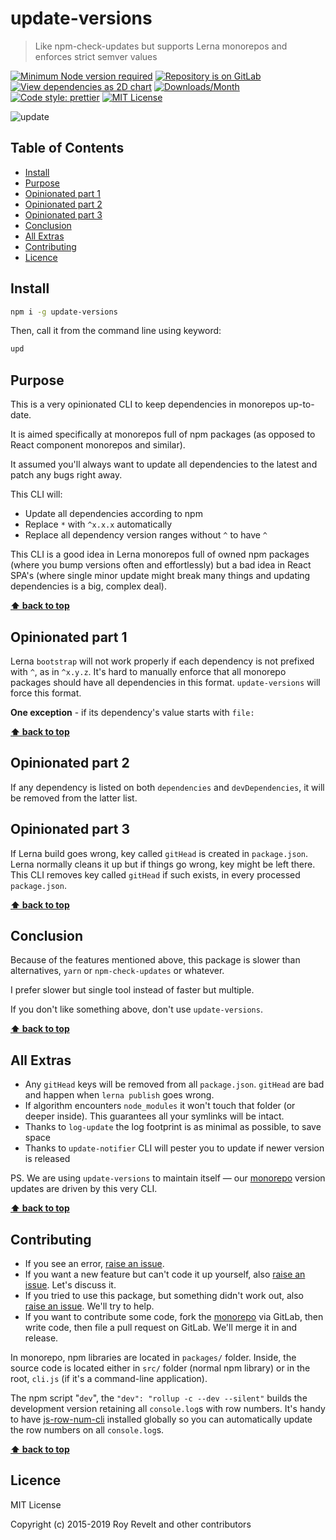 # update-versions

> Like npm-check-updates but supports Lerna monorepos and enforces strict semver values

[![Minimum Node version required][node-img]][node-url]
[![Repository is on GitLab][gitlab-img]][gitlab-url]
[![View dependencies as 2D chart][deps2d-img]][deps2d-url]
[![Downloads/Month][downloads-img]][downloads-url]
[![Code style: prettier][prettier-img]][prettier-url]
[![MIT License][license-img]][license-url]

![update](https://glcdn.githack.com/codsen/codsen/raw/master/packages/update-versions/media/upd.gif)

## Table of Contents

- [Install](#install)
- [Purpose](#purpose)
- [Opinionated part 1](#opinionated-part-1)
- [Opinionated part 2](#opinionated-part-2)
- [Opinionated part 3](#opinionated-part-3)
- [Conclusion](#conclusion)
- [All Extras](#all-extras)
- [Contributing](#contributing)
- [Licence](#licence)

## Install

```bash
npm i -g update-versions
```

Then, call it from the command line using keyword:

```bash
upd
```

## Purpose

This is a very opinionated CLI to keep dependencies in monorepos up-to-date.

It is aimed specifically at monorepos full of npm packages (as opposed to React component monorepos and similar).

It assumed you'll always want to update all dependencies to the latest and patch any bugs right away.

This CLI will:

- Update all dependencies according to npm
- Replace `*` with `^x.x.x` automatically
- Replace all dependency version ranges without `^` to have `^`

This CLI is a good idea in Lerna monorepos full of owned npm packages (where you bump versions often and effortlessly) but a bad idea in React SPA's (where single minor update might break many things and updating dependencies is a big, complex deal).

**[⬆ back to top](#)**

## Opinionated part 1

Lerna `bootstrap` will not work properly if each dependency is not prefixed with `^`, as in `^x.y.z`. It's hard to manually enforce that all monorepo packages should have all dependencies in this format. `update-versions` will force this format.

**One exception** - if its dependency's value starts with `file:`

**[⬆ back to top](#)**

## Opinionated part 2

If any dependency is listed on both `dependencies` and `devDependencies`, it will be removed from the latter list.

## Opinionated part 3

If Lerna build goes wrong, key called `gitHead` is created in `package.json`. Lerna normally cleans it up but if things go wrong, key might be left there. This CLI removes key called `gitHead` if such exists, in every processed `package.json`.

**[⬆ back to top](#)**

## Conclusion

Because of the features mentioned above, this package is slower than alternatives, `yarn` or `npm-check-updates` or whatever.

I prefer slower but single tool instead of faster but multiple.

If you don't like something above, don't use `update-versions`.

**[⬆ back to top](#)**

## All Extras

- Any `gitHead` keys will be removed from all `package.json`. `gitHead` are bad and happen when `lerna publish` goes wrong.
- If algorithm encounters `node_modules` it won't touch that folder (or deeper inside). This guarantees all your symlinks will be intact.
- Thanks to `log-update` the log footprint is as minimal as possible, to save space
- Thanks to `update-notifier` CLI will pester you to update if newer version is released

PS. We are using `update-versions` to maintain itself — our [monorepo](https://gitlab.com/codsen/codsen/) version updates are driven by this very CLI.

**[⬆ back to top](#)**

## Contributing

- If you see an error, [raise an issue](<https://gitlab.com/codsen/codsen/issues/new?issue[title]=update-versions%20package%20-%20put%20title%20here&issue[description]=**Which%20package%20is%20this%20issue%20for**%3A%20%0Aupdate-versions%0A%0A**Describe%20the%20issue%20(if%20necessary)**%3A%20%0A%0A%0A%2Fassign%20%40revelt>).
- If you want a new feature but can't code it up yourself, also [raise an issue](<https://gitlab.com/codsen/codsen/issues/new?issue[title]=update-versions%20package%20-%20put%20title%20here&issue[description]=**Which%20package%20is%20this%20issue%20for**%3A%20%0Aupdate-versions%0A%0A**Describe%20the%20issue%20(if%20necessary)**%3A%20%0A%0A%0A%2Fassign%20%40revelt>). Let's discuss it.
- If you tried to use this package, but something didn't work out, also [raise an issue](<https://gitlab.com/codsen/codsen/issues/new?issue[title]=update-versions%20package%20-%20put%20title%20here&issue[description]=**Which%20package%20is%20this%20issue%20for**%3A%20%0Aupdate-versions%0A%0A**Describe%20the%20issue%20(if%20necessary)**%3A%20%0A%0A%0A%2Fassign%20%40revelt>). We'll try to help.
- If you want to contribute some code, fork the [monorepo](https://gitlab.com/codsen/codsen/) via GitLab, then write code, then file a pull request on GitLab. We'll merge it in and release.

In monorepo, npm libraries are located in `packages/` folder. Inside, the source code is located either in `src/` folder (normal npm library) or in the root, `cli.js` (if it's a command-line application).

The npm script "`dev`", the `"dev": "rollup -c --dev --silent"` builds the development version retaining all `console.log`s with row numbers. It's handy to have [js-row-num-cli](https://www.npmjs.com/package/js-row-num-cli) installed globally so you can automatically update the row numbers on all `console.log`s.

**[⬆ back to top](#)**

## Licence

MIT License

Copyright (c) 2015-2019 Roy Revelt and other contributors

[node-img]: https://img.shields.io/node/v/update-versions.svg?style=flat-square&label=works%20on%20node
[node-url]: https://www.npmjs.com/package/update-versions
[gitlab-img]: https://img.shields.io/badge/repo-on%20GitLab-brightgreen.svg?style=flat-square
[gitlab-url]: https://gitlab.com/codsen/codsen/tree/master/packages/update-versions
[deps2d-img]: https://img.shields.io/badge/deps%20in%202D-see_here-08f0fd.svg?style=flat-square
[deps2d-url]: http://npm.anvaka.com/#/view/2d/update-versions
[downloads-img]: https://img.shields.io/npm/dm/update-versions.svg?style=flat-square
[downloads-url]: https://npmcharts.com/compare/update-versions
[prettier-img]: https://img.shields.io/badge/code_style-prettier-ff69b4.svg?style=flat-square
[prettier-url]: https://prettier.io
[license-img]: https://img.shields.io/badge/licence-MIT-51c838.svg?style=flat-square
[license-url]: https://gitlab.com/codsen/codsen/blob/master/LICENSE
